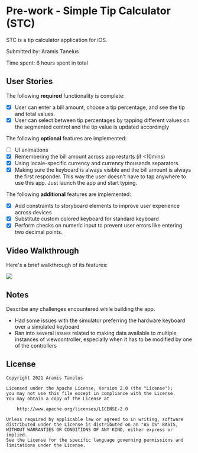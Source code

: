 # Pre-work - Simple Tip Calculator (STC)

STC is a tip calculator application for iOS.

Submitted by: Aramis Tanelus

Time spent: 6 hours spent in total

## User Stories

The following **required** functionality is complete:

* [x] User can enter a bill amount, choose a tip percentage, and see the tip and total values.
* [x] User can select between tip percentages by tapping different values on the segmented control and the tip value is updated accordingly

The following **optional** features are implemented:

* [ ] UI animations
* [x] Remembering the bill amount across app restarts (if <10mins)
* [x] Using locale-specific currency and currency thousands separators.
* [x] Making sure the keyboard is always visible and the bill amount is always the first responder. This way the user doesn't have to tap anywhere to use this app. Just launch the app and start typing.

The following **additional** features are implemented:

- [x] Add constraints to storyboard elements to improve user experience across devices
- [x] Substitute custom colored keyboard for standard keyboard
- [x] Perform checks on numeric input to prevent user errors like entering two decimal points.

## Video Walkthrough

Here's a brief walkthrough of its features:


![](https://i.imgur.com/pI6Rw3j.gif)



## Notes

Describe any challenges encountered while building the app.

- Had some issues with the simulator preferring the hardware keyboard over a simulated keyboard
- Ran into several issues related to making data available to multiple instances of viewcontroller, especially when it has to be modified by one of the controllers

## License

    Copyright 2021 Aramis Tanelus

    Licensed under the Apache License, Version 2.0 (the "License");
    you may not use this file except in compliance with the License.
    You may obtain a copy of the License at

        http://www.apache.org/licenses/LICENSE-2.0

    Unless required by applicable law or agreed to in writing, software
    distributed under the License is distributed on an "AS IS" BASIS,
    WITHOUT WARRANTIES OR CONDITIONS OF ANY KIND, either express or implied.
    See the License for the specific language governing permissions and
    limitations under the License.
